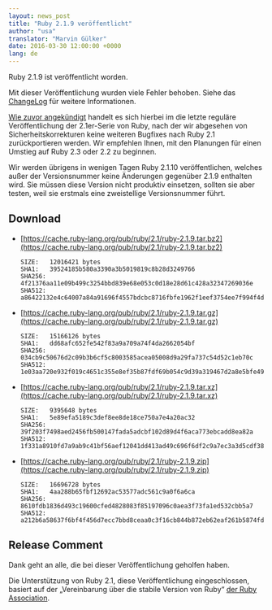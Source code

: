 ```yaml
---
layout: news_post
title: "Ruby 2.1.9 veröffentlicht"
author: "usa"
translator: "Marvin Gülker"
date: 2016-03-30 12:00:00 +0000
lang: de
---
```


Ruby 2.1.9 ist veröffentlicht worden.

Mit dieser Veröffentlichung wurden viele Fehler behoben.
Siehe das [ChangeLog](http://svn.ruby-lang.org/repos/ruby/tags/v2_1_9/ChangeLog)
für weitere Informationen.

[Wie zuvor angekündigt](https://www.ruby-lang.org/de/news/2016/02/24/support-plan-of-ruby-2-0-0-and-2-1/)
handelt es sich hierbei im die letzte reguläre Veröffentlichung der
2.1er-Serie von Ruby, nach der wir abgesehen von
Sicherheitskorrekturen keine weiteren Bugfixes nach Ruby 2.1
zurückportieren werden.
Wir empfehlen Ihnen, mit den Planungen für einen Umstieg auf Ruby 2.3
oder 2.2 zu beginnen.

Wir werden übrigens in wenigen Tagen Ruby 2.1.10 veröffentlichen,
welches außer der Versionsnummer keine Änderungen gegenüber 2.1.9
enthalten wird.
Sie müssen diese Version nicht produktiv einsetzen, sollten sie aber
testen, weil sie erstmals eine zweistellige Versionsnummer führt.

## Download

* [https://cache.ruby-lang.org/pub/ruby/2.1/ruby-2.1.9.tar.bz2](https://cache.ruby-lang.org/pub/ruby/2.1/ruby-2.1.9.tar.bz2)

      SIZE:   12016421 bytes
      SHA1:   39524185b580a3390a3b5019819c8b28d3249766
      SHA256: 4f21376aa11e09b499c3254bbd839e68e053c0d18e28d61c428a32347269036e
      SHA512: a86422132e4c64007a84a91696f4557bdcbc8716fbfe1962f1eef3754ee7f994f4de0b

* [https://cache.ruby-lang.org/pub/ruby/2.1/ruby-2.1.9.tar.gz](https://cache.ruby-lang.org/pub/ruby/2.1/ruby-2.1.9.tar.gz)

      SIZE:   15166126 bytes
      SHA1:   dd68afc652fe542f83a9a709a74f4da2662054bf
      SHA256: 034cb9c50676d2c09b3b6cf5c8003585acea05008d9a29fa737c54d52c1eb70c
      SHA512: 1e03aa720e932f019c4651c355e8ef35b87fdf69b054c9d39a319467d2a8e5bfe4995cbacd9add36b832c77761a47c9d1040f00e856ad5888d69ec7221455e35

* [https://cache.ruby-lang.org/pub/ruby/2.1/ruby-2.1.9.tar.xz](https://cache.ruby-lang.org/pub/ruby/2.1/ruby-2.1.9.tar.xz)

      SIZE:   9395648 bytes
      SHA1:   5e89efa5189c3def8ee8de18ce750a7e4a20ac32
      SHA256: 39f203f7498aed2456fb500147fada5adcbf102d89d4f6aca773ebcadd8ea82a
      SHA512: 1f331a8910fd7a9ab9c41bf56aef12041dd413ad49c696f6df2c9a7ec3a3d5cdf383f2a3d30949ea37b8ecb39f50355e526412b36ed4e07b60733d9db4d2bd14

* [https://cache.ruby-lang.org/pub/ruby/2.1/ruby-2.1.9.zip](https://cache.ruby-lang.org/pub/ruby/2.1/ruby-2.1.9.zip)

      SIZE:   16696728 bytes
      SHA1:   4aa288b65fbf12692ac53577adc561c9a0f6a6ca
      SHA256: 8610fdb1836d493c19600cfed4828083f85197096c0aea3f73fa1ed532cbb5a7
      SHA512: a212b6a58637f6bf4f456d7ecc7bbd8ceaa0c3f16cb844b872eb62eaf261b5874fdb79705241d05a356fcdc1d3fdd8a94fcd8e6ca62190e9f544c8f45a9f41af

## Release Comment

Dank geht an alle, die bei dieser Veröffentlichung geholfen haben.

Die Unterstützung von Ruby 2.1, diese Veröffentlichung eingeschlossen,
basiert auf der „Vereinbarung über die stabile Version von Ruby“
[der Ruby Association](http://www.ruby.or.jp/).
